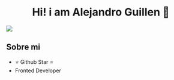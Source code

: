 <div align="center">
<h1 align="center">Hi! i am Alejandro Guillen 👋</h1>
</div>
<img src="![695931](https://github.com/AlejandroGuillen20/AlejandroGuillen20/assets/67745590/c9383e94-c955-4fbb-a337-85f80c117150)">



## Sobre mi

- ⭐ Github Star ⭐ 
- Fronted Developer





